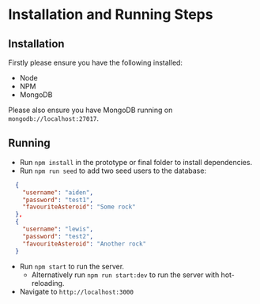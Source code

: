 # Installation and Running Steps

## Installation
Firstly please ensure you have the following installed:
  - Node
  - NPM
  - MongoDB

Please also ensure you have MongoDB running on `mongodb://localhost:27017`.

## Running
  - Run `npm install` in the prototype or final folder to install dependencies.
  - Run `npm run seed` to add two seed users to the database:
```json
  {
    "username": "aiden",
    "password": "test1",
    "favouriteAsteroid": "Some rock"
  },
  {
    "username": "lewis",
    "password": "test2",
    "favouriteAsteroid": "Another rock"
  }
```
  - Run `npm start` to run the server.
    - Alternatively run `npm run start:dev` to run the server with hot-reloading.
  - Navigate to `http://localhost:3000`
